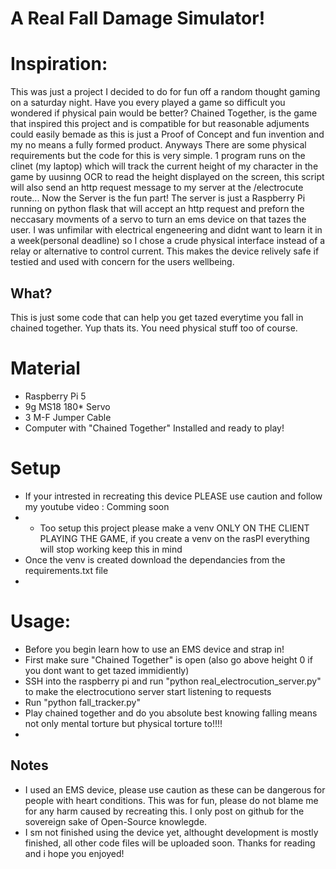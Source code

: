 # A Real Fall Damage Simulator!

# Inspiration:
This was just a project I decided to do for fun off a random thought gaming on a saturday night. Have you every played a game so difficult you wondered if physical pain would be better? Chained Together, is the game that inspired this project and is compatible for but reasonable adjuments could easily bemade as this is just a Proof of Concept and fun invention and my no means a fully formed product. Anyways There are some physical requirements but the code for this is very simple. 1 program runs on the clinet (my laptop) which will track the current height of my character in the game by uusinng OCR to read the height displayed on the screen, this script will also send an http request message to my server at the /electrocute route... Now the Server is the fun part! The server is just a Raspberry Pi running on python flask that will accept an http request and preforn the neccasary movments of a servo to turn an ems device on that tazes the user. I was unfimilar with electrical engeneering and didnt want to learn it in a week(personal deadline) so I chose a crude physical interface instead of a relay or alternative to control current. This makes the device relively safe if testied and used with concern for the users wellbeing.

## What?

This is just some code that can help you get tazed everytime you fall in chained together. Yup thats its. You need physical stuff too of course.

# Material
- Raspberry Pi 5
- 9g MS18 180* Servo
- 3 M-F Jumper Cable
- Computer with "Chained Together" Installed and ready to play!

# Setup
- If your intrested in recreating this device PLEASE use caution and follow my youtube video : Comming soon
- - Too setup this project please make a venv ONLY ON THE CLIENT PLAYING THE GAME, if you create a venv on the rasPI everything will stop working keep this in mind
- Once the venv is created download the dependancies from the requirements.txt file
- 

# Usage:
- Before you begin learn how to use an EMS device and strap in!
- First make sure "Chained Together" is open (also go above height 0 if you dont want to get tazed immidiently)
- SSH into the raspberry pi and run "python real_electrocution_server.py" to make the electrocutiono server start listening to requests
- Run "python fall_tracker.py"
- Play chained together and do you absolute best knowing falling means not only mental torture but physical torture to!!!!
- 
## Notes
- I used an EMS device, please use caution as these can be dangerous for people with heart conditions. This was for fun, please do not blame me for any harm caused by recreating this. I only post on github for the sovereign sake of Open-Source knowlegde.
- I sm not finished using the device yet, althought development is mostly finished, all other code files will be uploaded soon. Thanks for reading and i hope you enjoyed!
